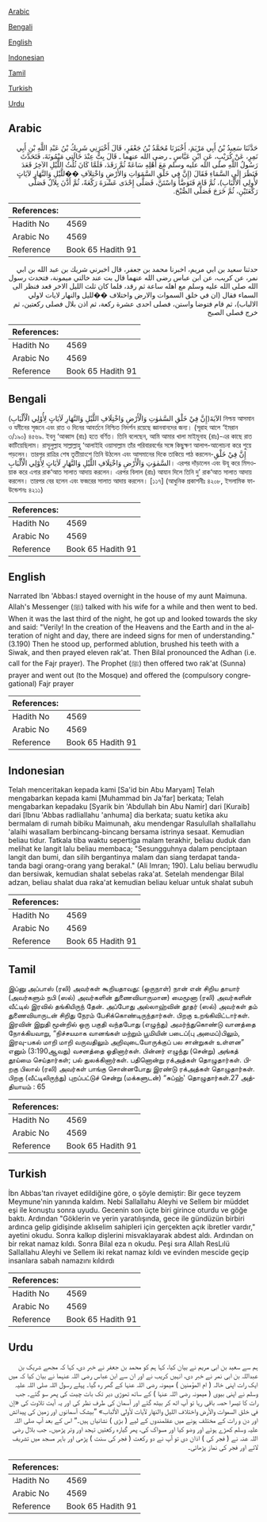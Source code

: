 [Arabic](#arabic)

[Bengali](#bengali)

[English](#english)

[Indonesian](#indonesian)

[Tamil](#tamil)

[Turkish](#turkish)

[Urdu](#urdu)

## Arabic


<div dir="rtl" lang="ar" style={{fontSize:'larger',backgroundColor:'#f8f9fa',padding:20}}>
حَدَّثَنَا سَعِيدُ بْنُ أَبِي مَرْيَمَ، أَخْبَرَنَا مُحَمَّدُ بْنُ جَعْفَرٍ، قَالَ أَخْبَرَنِي شَرِيكُ بْنُ عَبْدِ اللَّهِ بْنِ أَبِي نَمِرٍ، عَنْ كُرَيْبٍ، عَنِ ابْنِ عَبَّاسٍ ـ رضى الله عنهما ـ قَالَ بِتُّ عِنْدَ خَالَتِي مَيْمُونَةَ، فَتَحَدَّثَ رَسُولُ اللَّهِ صلى الله عليه وسلم مَعَ أَهْلِهِ سَاعَةً ثُمَّ رَقَدَ، فَلَمَّا كَانَ ثُلُثُ اللَّيْلِ الآخِرُ قَعَدَ فَنَظَرَ إِلَى السَّمَاءِ فَقَالَ ‏(‏إِنَّ فِي خَلْقِ السَّمَوَاتِ وَالأَرْضِ وَاخْتِلاَفِ ��للَّيْلِ وَالنَّهَارِ لآيَاتٍ لأُولِي الأَلْبَابِ‏)‏، ثُمَّ قَامَ فَتَوَضَّأَ وَاسْتَنَّ، فَصَلَّى إِحْدَى عَشْرَةَ رَكْعَةً، ثُمَّ أَذَّنَ بِلاَلٌ فَصَلَّى رَكْعَتَيْنِ، ثُمَّ خَرَجَ فَصَلَّى الصُّبْحَ‏.‏
</div>
<div style={{backgroundColor:'#f8f9fa',padding:20, marginBottom: 10}}><table> <thead> <tr> <th>References:</th> <th></th> </tr> </thead> <tbody><tr><td>Hadith No</td><td>4569</td></tr><tr><td>Arabic No</td><td>4569</td></tr><tr><td>Reference</td><td>Book 65 Hadith 91</td></tr></tbody></table></div>


<div dir="rtl" lang="ar" style={{fontSize:'larger',backgroundColor:'#f8f9fa',padding:20}}>
حدثنا سعيد بن ابي مريم، اخبرنا محمد بن جعفر، قال اخبرني شريك بن عبد الله بن ابي نمر، عن كريب، عن ابن عباس رضى الله عنهما قال بت عند خالتي ميمونة، فتحدث رسول الله صلى الله عليه وسلم مع اهله ساعة ثم رقد، فلما كان ثلث الليل الاخر قعد فنظر الى السماء فقال (ان في خلق السموات والارض واختلاف ��لليل والنهار لايات لاولي الالباب)، ثم قام فتوضا واستن، فصلى احدى عشرة ركعة، ثم اذن بلال فصلى ركعتين، ثم خرج فصلى الصبح
</div>
<div style={{backgroundColor:'#f8f9fa',padding:20, marginBottom: 10}}><table> <thead> <tr> <th>References:</th> <th></th> </tr> </thead> <tbody><tr><td>Hadith No</td><td>4569</td></tr><tr><td>Arabic No</td><td>4569</td></tr><tr><td>Reference</td><td>Book 65 Hadith 91</td></tr></tbody></table></div>

## Bengali


<div dir="ltr" lang="bn" style={{fontSize:'larger',backgroundColor:'#f8f9fa',padding:20}}>
(إِنَّ فِيْ خَلْقِ السَّمٰوٰتِ وَالْأَرْضِ وَاخْتِلَافِ اللَّيْلِ وَالنَّهَارِ لَاٰيَاتٍ لِأُوْلِي الْأَلْبَابِ)الآيَةَ নিশ্চয় আসমান ও যমীনের সৃজনে এবং রাত ও দিনের আবর্তনে নিশ্চিত নিদর্শন রয়েছে জ্ঞানবানদের জন্য। (সূরাহ আলে ‘ইমরান ৩/১৯০) ৪৫৬৯. ইবনু ‘আব্বাস (রাঃ) হতে বর্ণিত। তিনি বলেছেন, আমি আমার খালা মাইমূনাহ (রাঃ)-এর কাছে রাত কাটিয়েছিলাম। রাসূলুল্লাহ সাল্লাল্লাহু ‘আলাইহি ওয়াসাল্লাম তাঁর পরিবারবর্গের সঙ্গে কিছুক্ষণ আলাপ-আলোচনা করে শুয়ে পড়লেন। তারপর রাত্রির শেষ তৃতীয়াংশে তিনি উঠলেন এবং আসমানের দিকে তাকিয়ে পাঠ করলেন-إِنَّ فِيْ خَلْقِ السَّمٰوٰتِ وَالْأَرْضِ وَاخْتِلَافِ اللَّيْلِ وَالنَّهَارِ لَاٰيَاتٍ لِأُوْلِي الْأَلْبَابِ। এরপর দাঁড়ালেন এবং উযূ করে মিসওয়াক করে এগার রাক‘আত সালাত আদায় করলেন। এরপর বিলাল (রাঃ) আযান দিলে তিনি দু’ রাক‘আত সালাত আদায় করলেন। তারপর বের হলেন এবং ফজরের সালাত আদায় করলেন। [১১৭] (আধুনিক প্রকাশনীঃ ৪২০৮, ইসলামিক ফাউন্ডেশনঃ ৪২১১)
</div>
<div style={{backgroundColor:'#f8f9fa',padding:20, marginBottom: 10}}><table> <thead> <tr> <th>References:</th> <th></th> </tr> </thead> <tbody><tr><td>Hadith No</td><td>4569</td></tr><tr><td>Arabic No</td><td>4569</td></tr><tr><td>Reference</td><td>Book 65 Hadith 91</td></tr></tbody></table></div>

## English


<div dir="ltr" lang="en" style={{fontSize:'larger',backgroundColor:'#f8f9fa',padding:20}}>
Narrated Ibn 'Abbas:I stayed overnight in the house of my aunt Maimuna. Allah's Messenger (ﷺ) talked with his wife for a while and then went to bed. When it was the last third of the night, he got up and looked towards the sky and said: "Verily! In the creation of the Heavens and the Earth and in the alteration of night and day, there are indeed signs for men of understanding." (3.190) Then he stood up, performed ablution, brushed his teeth with a Siwak, and then prayed eleven rak'at. Then Bilal pronounced the Adhan (i.e. call for the Fajr prayer). The Prophet (ﷺ) then offered two rak'at (Sunna) prayer and went out (to the Mosque) and offered the (compulsory congregational) Fajr prayer
</div>
<div style={{backgroundColor:'#f8f9fa',padding:20, marginBottom: 10}}><table> <thead> <tr> <th>References:</th> <th></th> </tr> </thead> <tbody><tr><td>Hadith No</td><td>4569</td></tr><tr><td>Arabic No</td><td>4569</td></tr><tr><td>Reference</td><td>Book 65 Hadith 91</td></tr></tbody></table></div>

## Indonesian


<div dir="ltr" lang="id" style={{fontSize:'larger',backgroundColor:'#f8f9fa',padding:20}}>
Telah menceritakan kepada kami [Sa'id bin Abu Maryam] Telah mengabarkan kepada kami [Muhammad bin Ja'far] berkata; Telah mengabarkan kepadaku [Syarik bin 'Abdullah bin Abu Namir] dari [Kuraib] dari [Ibnu 'Abbas radliallahu 'anhuma] dia berkata; suatu ketika aku bermalam di rumah bibiku Maimunah, aku mendengar Rasulullah shallallahu 'alaihi wasallam berbincang-bincang bersama istrinya sesaat. Kemudian beliau tidur. Tatkala tiba waktu sepertiga malam terakhir, beliau duduk dan melihat ke langit lalu beliau membaca; "Sesungguhnya dalam penciptaan langit dan bumi, dan silih bergantinya malam dan siang terdapat tanda-tanda bagi orang-orang yang berakal." (Ali Imran; 190). Lalu beliau berwudlu dan bersiwak, kemudian shalat sebelas raka'at. Setelah mendengar Bilal adzan, beliau shalat dua raka'at kemudian beliau keluar untuk shalat subuh
</div>
<div style={{backgroundColor:'#f8f9fa',padding:20, marginBottom: 10}}><table> <thead> <tr> <th>References:</th> <th></th> </tr> </thead> <tbody><tr><td>Hadith No</td><td>4569</td></tr><tr><td>Arabic No</td><td>4569</td></tr><tr><td>Reference</td><td>Book 65 Hadith 91</td></tr></tbody></table></div>

## Tamil


<div dir="ltr" lang="ta" style={{fontSize:'larger',backgroundColor:'#f8f9fa',padding:20}}>
இப்னு அப்பாஸ் (ரலி) அவர்கள் கூறியதாவது: (ஒருநாள்) நான் என் சிறிய தாயார் (அவர்களும் நபி (ஸல்) அவர்களின் துணைவியாருமான) மைமூனா (ரலி) அவர்களின் வீட்டில் இரவில் தங்கியிருந் தேன். அப்போது அல்லாஹ்வின் தூதர் (ஸல்) அவர்கள் தம் துணைவியாருடன் சிறிது நேரம் பேசிக்கொண்டிருந்தார்கள். பிறகு உறங்கிவிட்டார்கள். இரவின் இறுதி மூன்றில் ஒரு பகுதி வந்தபோது (எழுந்து) அமர்ந்துகொண்டு வானத்தை நோக்கியவாறு, “நிச்சயமாக வானங்கள் மற்றும் பூமியின் படைப்(பு அமைப்)பிலும், இரவு-பகல் மாறி மாறி வருவதிலும் அறிவுடையோருக்குப் பல சான்றுகள் உள்ளன” எனும் (3:190ஆவது) வசனத்தை ஓதினார்கள். பின்னர் எழுந்து (சென்று) அங்கத் தூய்மை செய்தார்கள்; பல் துலக்கினார்கள். பதினொன்று ரக்அத்கள் தொழுதார்கள். பிறகு பிலால் (ரலி) அவர்கள் பாங்கு சொன்னபோது இரண்டு ரக்அத்கள் தொழுதார்கள். பிறகு (வீட்டிலிருந்து) புறப்பட்டுச் சென்று (மக்களுடன்) “சுப்ஹ்' தொழுதார்கள்.27 அத்தியாயம் : 65
</div>
<div style={{backgroundColor:'#f8f9fa',padding:20, marginBottom: 10}}><table> <thead> <tr> <th>References:</th> <th></th> </tr> </thead> <tbody><tr><td>Hadith No</td><td>4569</td></tr><tr><td>Arabic No</td><td>4569</td></tr><tr><td>Reference</td><td>Book 65 Hadith 91</td></tr></tbody></table></div>

## Turkish


<div dir="ltr" lang="tr" style={{fontSize:'larger',backgroundColor:'#f8f9fa',padding:20}}>
İbn Abbas'tan rivayet edildiğine göre, o şöyle demiştir: Bir gece teyzem Meymune'nin yanında kaldım. Nebi Sallallahu Aleyhi ve Sellem bir müddet eşi ile konuştu sonra uyudu. Gecenin son üçte biri girince oturdu ve göğe baktı. Ardından "Göklerin ve yerin yaratılışında, gece ile gündüzün birbiri ardınca gelip gidişinde aklıselim sahipleri için gerçekten açık ibretler vardır," ayetini okudu. Sonra kalkıp dişlerini misvaklayarak abdest aldı. Ardından on bir rekat namaz kıldı. Sonra Bilal eza n okudu. Peşi sıra Allah ResLılü Sallallahu Aleyhi ve Sellem iki rekat namaz kıldı ve evinden mescide geçip insanlara sabah namazını kıldırdı
</div>
<div style={{backgroundColor:'#f8f9fa',padding:20, marginBottom: 10}}><table> <thead> <tr> <th>References:</th> <th></th> </tr> </thead> <tbody><tr><td>Hadith No</td><td>4569</td></tr><tr><td>Arabic No</td><td>4569</td></tr><tr><td>Reference</td><td>Book 65 Hadith 91</td></tr></tbody></table></div>

## Urdu


<div dir="rtl" lang="ur" style={{fontSize:'larger',backgroundColor:'#f8f9fa',padding:20}}>
ہم سے سعید بن ابی مریم نے بیان کیا، کہا ہم کو محمد بن جعفر نے خبر دی، کہا کہ مجھے شریک بن عبداللہ بن ابی نمر نے خبر دی، انہیں کریب نے اور ان سے ابن عباس رضی اللہ عنہما نے بیان کیا کہ میں ایک رات اپنی خالہ ( ام المؤمنین ) میمونہ رضی اللہ عنہا کے گھر رہ گیا۔ پہلے رسول اللہ صلی اللہ علیہ وسلم نے اپنی بیوی ( میمونہ رضی اللہ عنہا ) کے ساتھ تھوڑی دیر تک بات چیت کی پھر سو گئے۔ جب رات کا تیسرا حصہ باقی رہا تو آپ اٹھ کر بیٹھ گئے اور آسمان کی طرف نظر کی اور یہ آیت تلاوت کی «إن في خلق السموات والأرض واختلاف الليل والنهار لآيات لأولي الألباب‏» ”بیشک آسمانوں اور زمین کی پیدائش اور دن و رات کے مختلف ہونے میں عقلمندوں کے لیے ( بڑی ) نشانیاں ہیں۔“ اس کے بعد آپ صلی اللہ علیہ وسلم کھڑے ہوئے اور وضو کیا اور مسواک کی، پھر گیارہ رکعتیں تہجد اور وتر پڑھیں۔ جب بلال رضی اللہ عنہ نے ( فجر کی ) اذان دی تو آپ نے دو رکعت ( فجر کی سنت ) پڑھی اور باہر مسجد میں تشریف لائے اور فجر کی نماز پڑھائی۔
</div>
<div style={{backgroundColor:'#f8f9fa',padding:20, marginBottom: 10}}><table> <thead> <tr> <th>References:</th> <th></th> </tr> </thead> <tbody><tr><td>Hadith No</td><td>4569</td></tr><tr><td>Arabic No</td><td>4569</td></tr><tr><td>Reference</td><td>Book 65 Hadith 91</td></tr></tbody></table></div>